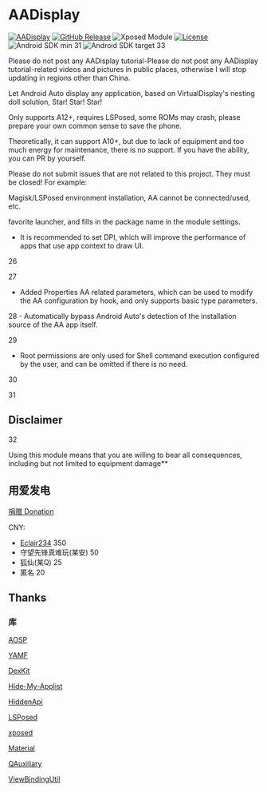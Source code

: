 # AADisplay

[![AADisplay](https://img.shields.io/badge/AADisplay-Project-blue?logo=github)](https://github.com/Nitsuya/AADisplay)
[![GitHub Release](https://img.shields.io/github/v/release/Xposed-Modules-Repo/io.github.nitsuya.aa.display)](https://github.com/Xposed-Modules-Repo/io.github.nitsuya.aa.display/releases)
![Xposed Module](https://img.shields.io/badge/Xposed-Module-blue)
[![License](https://img.shields.io/github/license/nitsuya/AADisplay)](https://github.com/nitsuya/AADisplay/blob/main/LICENSE)
![Android SDK min 31](https://img.shields.io/badge/Android%20SDK-%3E%3D%2031-brightgreen?logo=android)
![Android SDK target 33](https://img.shields.io/badge/Android%20SDK-target%2033-brightgreen?logo=android)

Please do not post any AADisplay tutorial-Please do not post any AADisplay tutorial-related videos and pictures in public places, otherwise I will stop updating in regions other than China.

Let Android Auto display any application, based on VirtualDisplay's nesting doll solution, Star! Star! Star!

Only supports A12+, requires LSPosed, some ROMs may crash, please prepare your own common sense to save the phone.

Theoretically, it can support A10+, but due to lack of equipment and too much energy for maintenance, there is no support. If you have the ability, you can PR by yourself.

Please do not submit issues that are not related to this project. They must be closed! For example:

Magisk/LSPosed environment installation, AA cannot be connected/used, etc.

favorite launcher, and fills in the package name in the module settings.

- It is recommended to set DPI, which will improve the performance of apps that use app context to draw UI.

26

27

- Added Properties AA related parameters, which can be used to modify the AA configuration by hook, and only supports basic type parameters.

28 - Automatically bypass Android Auto's detection of the installation source of the AA app itself.

29

- Root permissions are only used for Shell command execution configured by the user, and can be omitted if there is no need.

30

31

## Disclaimer

32

Using this module means that you are willing to bear all consequences, including but not limited to equipment damage**

## 用爱发电
[捐赠 Donation](https://afdian.com/a/nitsuya)

CNY:
- [Eclair234](https://github.com/Eclair234) 350
- 守望先锋真难玩(某安) 50
- 狐仙(某Q) 25
- 匿名 20

## Thanks

### 库

[AOSP](https://source.android.com/)

[YAMF](https://github.com/duzhaokun123/YAMF)

[DexKit](https://github.com/LuckyPray/DexKit)

[Hide-My-Applist](https://github.com/Dr-TSNG/Hide-My-Applist)

[HiddenApi](https://github.com/RikkaW/HiddenApi)

[LSPosed](https://github.com/LSPosed/LSPosed)

[xposed](https://forum.xda-developers.com/xposed)

[Material](https://material.io/)

[QAuxiliary](https://github.com/cinit/QAuxiliary)

[ViewBindingUtil](https://github.com/matsudamper/ViewBindingUtil)

